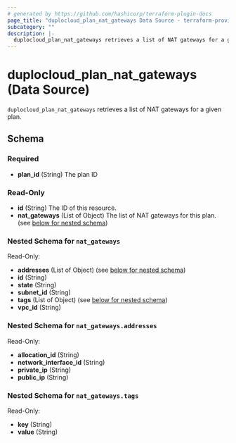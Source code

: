 ```yaml
---
# generated by https://github.com/hashicorp/terraform-plugin-docs
page_title: "duplocloud_plan_nat_gateways Data Source - terraform-provider-duplocloud"
subcategory: ""
description: |-
  duplocloud_plan_nat_gateways retrieves a list of NAT gateways for a given plan.
---
```


# duplocloud_plan_nat_gateways (Data Source)

`duplocloud_plan_nat_gateways` retrieves a list of NAT gateways for a given plan.



<!-- schema generated by tfplugindocs -->
## Schema

### Required

- **plan_id** (String) The plan ID

### Read-Only

- **id** (String) The ID of this resource.
- **nat_gateways** (List of Object) The list of NAT gateways for this plan. (see [below for nested schema](#nestedatt--nat_gateways))

<a id="nestedatt--nat_gateways"></a>
### Nested Schema for `nat_gateways`

Read-Only:

- **addresses** (List of Object) (see [below for nested schema](#nestedobjatt--nat_gateways--addresses))
- **id** (String)
- **state** (String)
- **subnet_id** (String)
- **tags** (List of Object) (see [below for nested schema](#nestedobjatt--nat_gateways--tags))
- **vpc_id** (String)

<a id="nestedobjatt--nat_gateways--addresses"></a>
### Nested Schema for `nat_gateways.addresses`

Read-Only:

- **allocation_id** (String)
- **network_interface_id** (String)
- **private_ip** (String)
- **public_ip** (String)


<a id="nestedobjatt--nat_gateways--tags"></a>
### Nested Schema for `nat_gateways.tags`

Read-Only:

- **key** (String)
- **value** (String)


